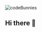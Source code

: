 <picture>
  <source media="(prefers-color-scheme: dark)" srcset="https://photos.photobunny.co.uk/codebunnies-logo-dark.png">
  <source media="(prefers-color-scheme: light)" srcset="https://photos.photobunny.co.uk/codebunnies-logo.png">
  <img alt="codeBunnies" src="https://photos.photobunny.co.uk/codebunnies-logo-dark.png">
</picture>

## Hi there 👋
<!--

**Here are some ideas to get you started:**

🙋‍♀️ A short introduction - what is your organization all about?
🌈 Contribution guidelines - how can the community get involved?
👩‍💻 Useful resources - where can the community find your docs? Is there anything else the community should know?
🍿 Fun facts - what does your team eat for breakfast?
🧙 Remember, you can do mighty things with the power of [Markdown](https://docs.github.com/github/writing-on-github/getting-started-with-writing-and-formatting-on-github/basic-writing-and-formatting-syntax)
-->
